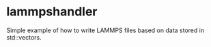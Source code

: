lammpshandler
=============

Simple example of how to write LAMMPS files based on data stored in std::vectors.

